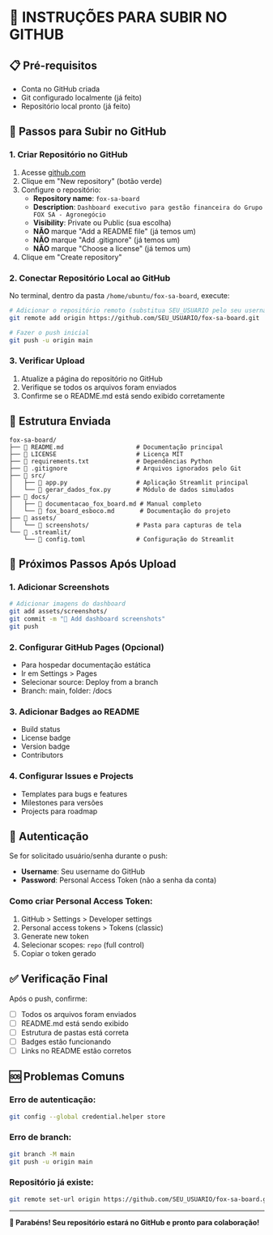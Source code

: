 # 🚀 INSTRUÇÕES PARA SUBIR NO GITHUB

## 📋 Pré-requisitos
- Conta no GitHub criada
- Git configurado localmente (já feito)
- Repositório local pronto (já feito)

## 🔧 Passos para Subir no GitHub

### 1. Criar Repositório no GitHub
1. Acesse [github.com](https://github.com)
2. Clique em "New repository" (botão verde)
3. Configure o repositório:
   - **Repository name**: `fox-sa-board`
   - **Description**: `Dashboard executivo para gestão financeira do Grupo FOX SA - Agronegócio`
   - **Visibility**: Private ou Public (sua escolha)
   - **NÃO** marque "Add a README file" (já temos um)
   - **NÃO** marque "Add .gitignore" (já temos um)
   - **NÃO** marque "Choose a license" (já temos um)
4. Clique em "Create repository"

### 2. Conectar Repositório Local ao GitHub
No terminal, dentro da pasta `/home/ubuntu/fox-sa-board`, execute:

```bash
# Adicionar o repositório remoto (substitua SEU_USUARIO pelo seu username do GitHub)
git remote add origin https://github.com/SEU_USUARIO/fox-sa-board.git

# Fazer o push inicial
git push -u origin main
```

### 3. Verificar Upload
1. Atualize a página do repositório no GitHub
2. Verifique se todos os arquivos foram enviados
3. Confirme se o README.md está sendo exibido corretamente

## 📁 Estrutura Enviada

```
fox-sa-board/
├── 📄 README.md                    # Documentação principal
├── 📄 LICENSE                      # Licença MIT
├── 📄 requirements.txt             # Dependências Python
├── 📄 .gitignore                   # Arquivos ignorados pelo Git
├── 📁 src/
│   ├── 🐍 app.py                   # Aplicação Streamlit principal
│   └── 🐍 gerar_dados_fox.py       # Módulo de dados simulados
├── 📁 docs/
│   ├── 📄 documentacao_fox_board.md # Manual completo
│   └── 📄 fox_board_esboco.md       # Documentação do projeto
├── 📁 assets/
│   └── 📁 screenshots/             # Pasta para capturas de tela
└── 📁 .streamlit/
    └── 📄 config.toml              # Configuração do Streamlit
```

## 🎯 Próximos Passos Após Upload

### 1. Adicionar Screenshots
```bash
# Adicionar imagens do dashboard
git add assets/screenshots/
git commit -m "📸 Add dashboard screenshots"
git push
```

### 2. Configurar GitHub Pages (Opcional)
- Para hospedar documentação estática
- Ir em Settings > Pages
- Selecionar source: Deploy from a branch
- Branch: main, folder: /docs

### 3. Adicionar Badges ao README
- Build status
- License badge
- Version badge
- Contributors

### 4. Configurar Issues e Projects
- Templates para bugs e features
- Milestones para versões
- Projects para roadmap

## 🔐 Autenticação

Se for solicitado usuário/senha durante o push:
- **Username**: Seu username do GitHub
- **Password**: Personal Access Token (não a senha da conta)

### Como criar Personal Access Token:
1. GitHub > Settings > Developer settings
2. Personal access tokens > Tokens (classic)
3. Generate new token
4. Selecionar scopes: `repo` (full control)
5. Copiar o token gerado

## ✅ Verificação Final

Após o push, confirme:
- [ ] Todos os arquivos foram enviados
- [ ] README.md está sendo exibido
- [ ] Estrutura de pastas está correta
- [ ] Badges estão funcionando
- [ ] Links no README estão corretos

## 🆘 Problemas Comuns

### Erro de autenticação:
```bash
git config --global credential.helper store
```

### Erro de branch:
```bash
git branch -M main
git push -u origin main
```

### Repositório já existe:
```bash
git remote set-url origin https://github.com/SEU_USUARIO/fox-sa-board.git
```

---

**🎉 Parabéns! Seu repositório estará no GitHub e pronto para colaboração!**


